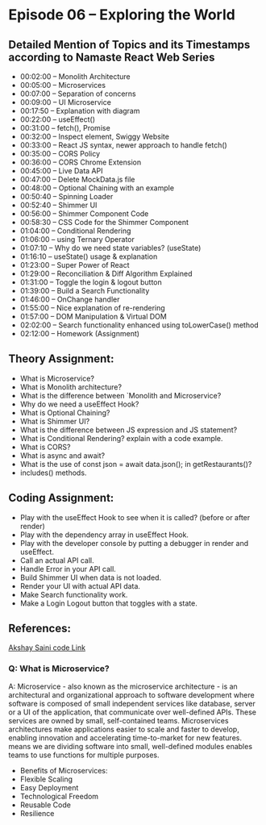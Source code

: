 # Episode 06 – Exploring the World

## Detailed Mention of Topics and its Timestamps according to Namaste React Web Series

- 00:02:00 – Monolith Architecture
- 00:05:00 – Microservices
- 00:07:00 – Separation of concerns
- 00:09:00 – UI Microservice
- 00:17:50 – Explanation with diagram
- 00:22:00 – useEffect()
- 00:31:00 – fetch(), Promise
- 00:32:00 – Inspect element, Swiggy Website
- 00:33:00 – React JS syntax, newer approach to handle fetch()
- 00:35:00 – CORS Policy
- 00:36:00 – CORS Chrome Extension
- 00:45:00 – Live Data API
- 00:47:00 – Delete MockData.js file
- 00:48:00 – Optional Chaining with an example
- 00:50:40 – Spinning Loader
- 00:52:40 – Shimmer UI
- 00:56:00 – Shimmer Component Code
- 00:58:30 – CSS Code for the Shimmer Component
- 01:04:00 – Conditional Rendering
- 01:06:00 – using Ternary Operator
- 01:07:10 – Why do we need state variables? (useState)
- 01:16:10 – useState() usage & explanation
- 01:23:00 – Super Power of React
- 01:29:00 – Reconciliation & Diff Algorithm Explained
- 01:31:00 – Toggle the login & logout button
- 01:39:00 – Build a Search Functionality
- 01:46:00 – OnChange handler
- 01:55:00 – Nice explanation of re-rendering
- 01:57:00 – DOM Manipulation & Virtual DOM
- 02:02:00 – Search functionality enhanced using toLowerCase() method
- 02:12:00 – Homework (Assignment)

## Theory Assignment:

- What is Microservice?
- What is Monolith architecture?
- What is the difference between `Monolith and Microservice?
- Why do we need a useEffect Hook?
- What is Optional Chaining?
- What is Shimmer UI?
- What is the difference between JS expression and JS statement?
- What is Conditional Rendering? explain with a code example.
- What is CORS?
- What is async and await?
- What is the use of const json = await data.json(); in getRestaurants()?
- includes() methods.

## Coding Assignment:

- Play with the useEffect Hook to see when it is called? (before or after render)
- Play with the dependency array in useEffect Hook.
- Play with the developer console by putting a debugger in render and useEffect.
- Call an actual API call.
- Handle Error in your API call.
- Build Shimmer UI when data is not loaded.
- Render your UI with actual API data.
- Make Search functionality work.
- Make a Login Logout button that toggles with a state.

## References:

[Akshay Saini code Link](https://bitbucket.org/namastedev/namaste-react-live/src/master/)

### Q: What is Microservice?

A: Microservice - also known as the microservice architecture - is an architectural and organizational approach to software development where software is composed of small independent services like database, server or a UI of the application, that communicate over well-defined APIs. These services are owned by small, self-contained teams. Microservices architectures make applications easier to scale and faster to develop, enabling innovation and accelerating time-to-market for new features. means we are dividing software into small, well-defined modules enables teams to use functions for multiple purposes.

- Benefits of Microservices:
- Flexible Scaling
- Easy Deployment
- Technological Freedom
- Reusable Code
- Resilience
